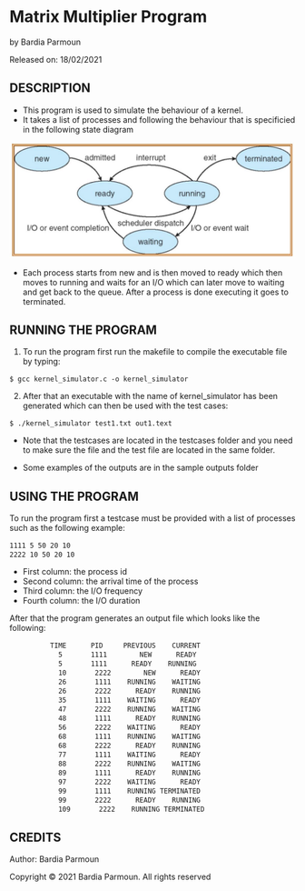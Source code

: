 
# Matrix Multiplier Program

by Bardia Parmoun

Released on: 18/02/2021

## DESCRIPTION
- This program is used to simulate the behaviour of a kernel.
- It takes a list of processes and following the behaviour that is specificied in the following state diagram
<p align="center">
<img src="images/statediagrams.JPG" />
</p>
  
- Each process starts from new and is then moved to ready which then moves to running and waits for an I/O which can later move to waiting and get back to the queue. After a process is done executing it goes to terminated.

## RUNNING THE PROGRAM
1. To run the program first run the makefile to compile the executable file by typing:
```shell
$ gcc kernel_simulator.c -o kernel_simulator
```
2. After that an executable with the name of kernel_simulator has been generated which can then be used with the test cases:
```shell
$ ./kernel_simulator test1.txt out1.text
```
- Note that the testcases are located in the testcases folder and you need to make sure the file and the test file are located in the same folder. 

- Some examples of the outputs are in the sample outputs folder
## USING THE PROGRAM
To run the program first a testcase must be provided with a list of processes such as the following example:
```
1111 5 50 20 10
2222 10 50 20 10
```
- First column: the process id
- Second column: the arrival time of the process
- Third column: the I/O frequency
- Fourth column: the I/O duration

After that the program generates an output file which looks like the following: 
```
          TIME      PID     PREVIOUS    CURRENT
            5       1111        NEW      READY
            5       1111      READY    RUNNING
            10       2222        NEW      READY
            26       1111    RUNNING    WAITING
            26       2222      READY    RUNNING
            35       1111    WAITING      READY
            47       2222    RUNNING    WAITING
            48       1111      READY    RUNNING
            56       2222    WAITING      READY
            68       1111    RUNNING    WAITING
            68       2222      READY    RUNNING
            77       1111    WAITING      READY
            88       2222    RUNNING    WAITING
            89       1111      READY    RUNNING
            97       2222    WAITING      READY
            99       1111    RUNNING TERMINATED
            99       2222      READY    RUNNING
            109       2222    RUNNING TERMINATED
```
## CREDITS
Author: Bardia Parmoun

Copyright © 2021 Bardia Parmoun. All rights reserved
